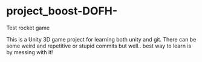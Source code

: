 # project_boost-DOFH-
Test rocket game

This is a Unity 3D game project for learning both unity and git. There can be some weird and repetitive or stupid commits but well.. best way to learn is by messing with it!
